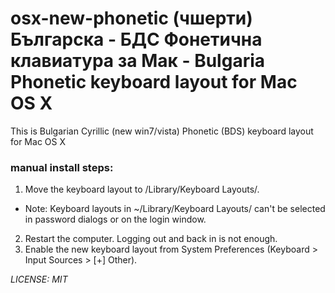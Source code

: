 osx-new-phonetic (чшерти) Българска - БДС Фонетична клавиатура за Мак - Bulgaria Phonetic keyboard layout for Mac OS X
================

This is Bulgarian Cyrillic (new win7/vista) Phonetic (BDS) keyboard layout for Mac OS X

### manual install steps:
1. Move the keyboard layout to /Library/Keyboard Layouts/.
 - Note: Keyboard layouts in ~/Library/Keyboard Layouts/ can't be selected in password dialogs or on the login window.
2. Restart the computer. Logging out and back in is not enough.
3. Enable the new keyboard layout from System Preferences (Keyboard > Input Sources > [+] Other).

_LICENSE: MIT_
